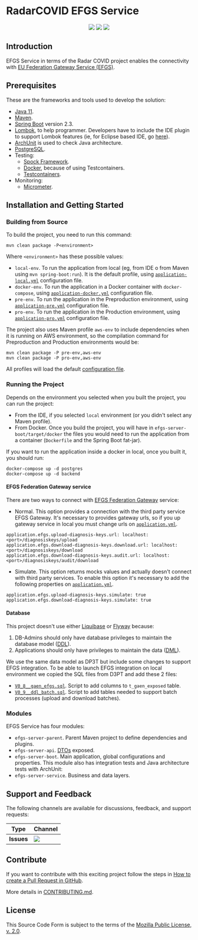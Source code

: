 # RadarCOVID EFGS Service

<p align="center">
    <a href="https://github.com/RadarCOVID/radar-covid-backend-efgs-server/commits/" title="Last Commit"><img src="https://img.shields.io/github/last-commit/RadarCOVID/radar-covid-backend-efgs-server?style=flat"></a>
    <a href="https://github.com/RadarCOVID/radar-covid-backend-efgs-server/issues" title="Open Issues"><img src="https://img.shields.io/github/issues/RadarCOVID/radar-covid-backend-efgs-server?style=flat"></a>
    <a href="https://github.com/RadarCOVID/radar-covid-backend-efgs-server/blob/master/LICENSE" title="License"><img src="https://img.shields.io/badge/License-MPL%202.0-brightgreen.svg?style=flat"></a>
</p>

## Introduction

EFGS Service in terms of the Radar COVID project enables the connectivity with [EU Federation Gateway Service (EFGS)](https://github.com/eu-federation-gateway-service/efgs-federation-gateway).

## Prerequisites

These are the frameworks and tools used to develop the solution:

- [Java 11](https://openjdk.java.net/).
- [Maven](https://maven.apache.org/).
- [Spring Boot](https://spring.io/projects/spring-boot) version 2.3.
- [Lombok](https://projectlombok.org/), to help programmer. Developers have to include the IDE plugin to support Lombok features (ie, for Eclipse based IDE, go [here](https://projectlombok.org/setup/eclipse)).
- [ArchUnit](https://www.archunit.org/) is used to check Java architecture.
- [PostgreSQL](https://www.postgresql.org/).
- Testing:
    - [Spock Framework](http://spockframework.org/).
    - [Docker](https://www.docker.com/), because of using Testcontainers.
    - [Testcontainers](https://www.testcontainers.org/).
- Monitoring:
    - [Micrometer](https://micrometer.io/).

## Installation and Getting Started

### Building from Source

To build the project, you need to run this command:

```shell
mvn clean package -P<environment>
```

Where `<environment>` has these possible values:

- `local-env`. To run the application from local (eg, from IDE o from Maven using `mvn spring-boot:run`). It is the default profile, using [`application-local.yml`](./efgs-server-boot/src/main/resources/application-local.yml) configuration file.
- `docker-env`. To run the application in a Docker container with `docker-compose`, using [`application-docker.yml`](./efgs-server-boot/src/main/resources/application-docker.yml) configuration file.
- `pre-env`. To run the application in the Preproduction environment, using [`application-pre.yml`](./efgs-server-boot/src/main/resources/application-pre.yml) configuration file.
- `pro-env`. To run the application in the Production environment, using [`application-pro.yml`](./efgs-server-boot/src/main/resources/application-pro.yml) configuration file.

The project also uses Maven profile `aws-env` to include dependencies when it is running on AWS environment, so the compilation command for Preproduction and Production environments would be:

```shell
mvn clean package -P pre-env,aws-env
mvn clean package -P pro-env,aws-env
```

All profiles will load the default [configuration file](./efgs-server-boot/src/main/resources/application.yml).

### Running the Project

Depends on the environment you selected when you built the project, you can run the project:

- From the IDE, if you selected `local` environment (or you didn't select any Maven profile).
- From Docker. Once you build the project, you will have in `efgs-server-boot/target/docker` the files you would need to run the application from a container (`Dockerfile` and the Spring Boot fat-jar).

If you want to run the application inside a docker in local, once you built it, you should run:

```shell
docker-compose up -d postgres
docker-compose up -d backend
```

#### EFGS Federation Gateway service

There are two ways to connect with [EFGS Federation Gateway](https://github.com/eu-federation-gateway-service/efgs-federation-gateway) service:

- Normal. This option provides a connection with the third party service EFGS Gateway. It's necessary to provides gateway urls, so if you up gateway service in local you must change urls on [`application.yml`](./efgs-server-boot/src/main/resources/application.yml).

```shell
application.efgs.upload-diagnosis-keys.url: localhost:<port>/diagnosiskeys/upload
application.efgs.download-diagnosis-keys.download.url: localhost:<port>/diagnosiskeys/download
application.efgs.download-diagnosis-keys.audit.url: localhost:<port>/diagnosiskeys/audit/download
```

- Simulate. This option returns mocks values and actually doesn't connect with third party services. To enable this option it's necessary to add the following properties on [`application.yml`](./efgs-server-boot/src/main/resources/application.yml).

```shell
application.efgs.upload-diagnosis-keys.simulate: true
application.efgs.download-diagnosis-keys.simulate: true
```

#### Database

This project doesn't use either [Liquibase](https://www.liquibase.org/) or [Flyway](https://flywaydb.org/) because:

1. DB-Admins should only have database privileges to maintain the database model ([DDL](https://en.wikipedia.org/wiki/Data_definition_language)).
2. Applications should only have privileges to maintain the data ([DML](https://en.wikipedia.org/wiki/Data_manipulation_language)).

We use the same data model as DP3T but include some changes to support EFGS integration. To be able to launch EFGS integration on local environment we copied the SQL files from D3PT and add these 2 files:

- [`V0_8__gaen_efgs.sql`](./sql/V0_8__gaen_efgs.sql). Script to add columns to `t_gaen_exposed` table.
- [`V0_9__ddl_batch.sql`](./sql/V0_9__ddl_batch.sql). Script to add tables needed to support batch processes (upload and download batches).

### Modules

EFGS Service has four modules:

- `efgs-server-parent`. Parent Maven project to define dependencies and plugins.
- `efgs-server-api`. [DTOs](https://en.wikipedia.org/wiki/Data_transfer_object) exposed.
- `efgs-server-boot`. Main application, global configurations and properties. This module also has integration tests and Java architecture tests with ArchUnit:
- `efgs-server-service`. Business and data layers.

## Support and Feedback
The following channels are available for discussions, feedback, and support requests:

| Type       | Channel                                                |
| ---------- | ------------------------------------------------------ |
| **Issues** | <a href="https://github.com/RadarCOVID/radar-covid-backend-efgs-server/issues" title="Open Issues"><img src="https://img.shields.io/github/issues/RadarCOVID/radar-covid-backend-efgs-server?style=flat"></a> |

## Contribute

If you want to contribute with this exciting project follow the steps in [How to create a Pull Request in GitHub](https://opensource.com/article/19/7/create-pull-request-github).

More details in [CONTRIBUTING.md](./CONTRIBUTING.md).

## License

This Source Code Form is subject to the terms of the [Mozilla Public License, v. 2.0](https://www.mozilla.org/en-US/MPL/2.0/).

